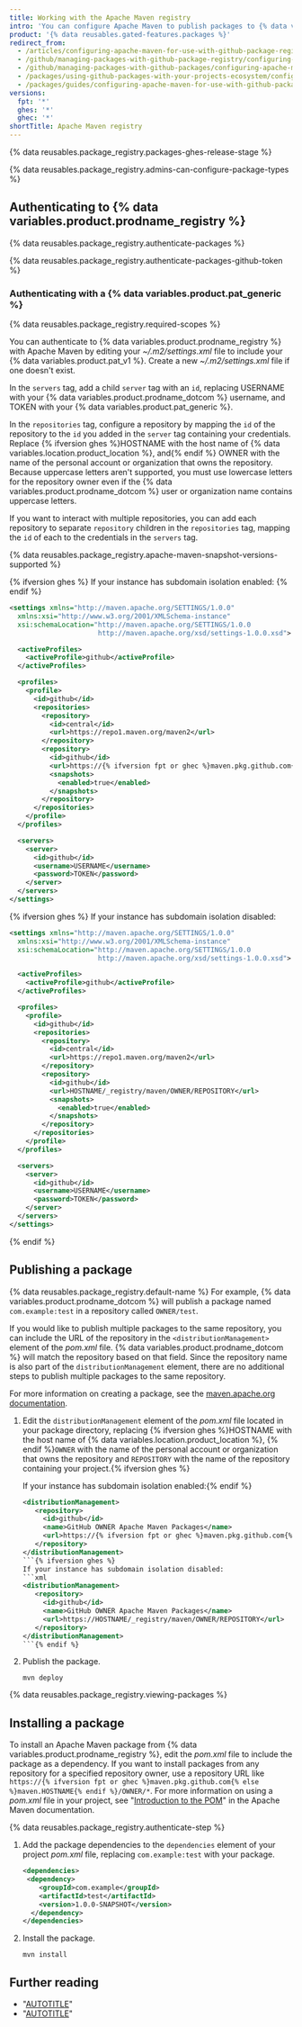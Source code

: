 ```yaml
---
title: Working with the Apache Maven registry
intro: 'You can configure Apache Maven to publish packages to {% data variables.product.prodname_registry %} and to use packages stored on {% data variables.product.prodname_registry %} as dependencies in a Java project.'
product: '{% data reusables.gated-features.packages %}'
redirect_from:
  - /articles/configuring-apache-maven-for-use-with-github-package-registry
  - /github/managing-packages-with-github-package-registry/configuring-apache-maven-for-use-with-github-package-registry
  - /github/managing-packages-with-github-packages/configuring-apache-maven-for-use-with-github-packages
  - /packages/using-github-packages-with-your-projects-ecosystem/configuring-apache-maven-for-use-with-github-packages
  - /packages/guides/configuring-apache-maven-for-use-with-github-packages
versions:
  fpt: '*'
  ghes: '*'
  ghec: '*'
shortTitle: Apache Maven registry
---
```


{% data reusables.package_registry.packages-ghes-release-stage %}

{% data reusables.package_registry.admins-can-configure-package-types %}

## Authenticating to {% data variables.product.prodname_registry %}

{% data reusables.package_registry.authenticate-packages %}

{% data reusables.package_registry.authenticate-packages-github-token %}

### Authenticating with a {% data variables.product.pat_generic %}

{% data reusables.package_registry.required-scopes %}

You can authenticate to {% data variables.product.prodname_registry %} with Apache Maven by editing your _~/.m2/settings.xml_ file to include your {% data variables.product.pat_v1 %}. Create a new _~/.m2/settings.xml_ file if one doesn't exist.

In the `servers` tag, add a child `server` tag with an `id`, replacing USERNAME with your {% data variables.product.prodname_dotcom %} username, and TOKEN with your {% data variables.product.pat_generic %}.

In the `repositories` tag, configure a repository by mapping the `id` of the repository to the `id` you added in the `server` tag containing your credentials. Replace {% ifversion ghes %}HOSTNAME with the host name of {% data variables.location.product_location %}, and{% endif %} OWNER with the name of the personal account or organization that owns the repository. Because uppercase letters aren't supported, you must use lowercase letters for the repository owner even if the {% data variables.product.prodname_dotcom %} user or organization name contains uppercase letters.

If you want to interact with multiple repositories, you can add each repository to separate `repository` children in the `repositories` tag, mapping the `id` of each to the credentials in the `servers` tag.

{% data reusables.package_registry.apache-maven-snapshot-versions-supported %}

{% ifversion ghes %}
If your instance has subdomain isolation enabled:
{% endif %}

```xml
<settings xmlns="http://maven.apache.org/SETTINGS/1.0.0"
  xmlns:xsi="http://www.w3.org/2001/XMLSchema-instance"
  xsi:schemaLocation="http://maven.apache.org/SETTINGS/1.0.0
                      http://maven.apache.org/xsd/settings-1.0.0.xsd">

  <activeProfiles>
    <activeProfile>github</activeProfile>
  </activeProfiles>

  <profiles>
    <profile>
      <id>github</id>
      <repositories>
        <repository>
          <id>central</id>
          <url>https://repo1.maven.org/maven2</url>
        </repository>
        <repository>
          <id>github</id>
          <url>https://{% ifversion fpt or ghec %}maven.pkg.github.com{% else %}maven.HOSTNAME{% endif %}/OWNER/REPOSITORY</url>
          <snapshots>
            <enabled>true</enabled>
          </snapshots>
        </repository>
      </repositories>
    </profile>
  </profiles>

  <servers>
    <server>
      <id>github</id>
      <username>USERNAME</username>
      <password>TOKEN</password>
    </server>
  </servers>
</settings>
```

{% ifversion ghes %}
If your instance has subdomain isolation disabled:

```xml
<settings xmlns="http://maven.apache.org/SETTINGS/1.0.0"
  xmlns:xsi="http://www.w3.org/2001/XMLSchema-instance"
  xsi:schemaLocation="http://maven.apache.org/SETTINGS/1.0.0
                      http://maven.apache.org/xsd/settings-1.0.0.xsd">

  <activeProfiles>
    <activeProfile>github</activeProfile>
  </activeProfiles>

  <profiles>
    <profile>
      <id>github</id>
      <repositories>
        <repository>
          <id>central</id>
          <url>https://repo1.maven.org/maven2</url>
        </repository>
        <repository>
          <id>github</id>
          <url>HOSTNAME/_registry/maven/OWNER/REPOSITORY</url>
          <snapshots>
            <enabled>true</enabled>
          </snapshots>
        </repository>
      </repositories>
    </profile>
  </profiles>

  <servers>
    <server>
      <id>github</id>
      <username>USERNAME</username>
      <password>TOKEN</password>
    </server>
  </servers>
</settings>
```

{% endif %}

## Publishing a package

{% data reusables.package_registry.default-name %} For example, {% data variables.product.prodname_dotcom %} will publish a package named `com.example:test` in a repository called `OWNER/test`.

If you would like to publish multiple packages to the same repository, you can include the URL of the repository in the `<distributionManagement>` element of the _pom.xml_ file. {% data variables.product.prodname_dotcom %} will match the repository based on that field. Since the repository name is also part of the `distributionManagement` element, there are no additional steps to publish multiple packages to the same repository.

For more information on creating a package, see the [maven.apache.org documentation](https://maven.apache.org/guides/getting-started/maven-in-five-minutes.html).

1. Edit the `distributionManagement` element of the _pom.xml_ file located in your package directory, replacing {% ifversion ghes %}HOSTNAME with the host name of {% data variables.location.product_location %}, {% endif %}`OWNER` with the name of the personal account or organization that owns the repository and `REPOSITORY` with the name of the repository containing your project.{% ifversion ghes %}

   If your instance has subdomain isolation enabled:{% endif %}

   ```xml
   <distributionManagement>
      <repository>
        <id>github</id>
        <name>GitHub OWNER Apache Maven Packages</name>
        <url>https://{% ifversion fpt or ghec %}maven.pkg.github.com{% else %}maven.HOSTNAME{% endif %}/OWNER/REPOSITORY</url>
      </repository>
   </distributionManagement>
   ```{% ifversion ghes %}
   If your instance has subdomain isolation disabled:
   ```xml
   <distributionManagement>
      <repository>
        <id>github</id>
        <name>GitHub OWNER Apache Maven Packages</name>
        <url>https://HOSTNAME/_registry/maven/OWNER/REPOSITORY</url>
      </repository>
   </distributionManagement>
   ```{% endif %}

1. Publish the package.

   ```shell
   mvn deploy
   ```

{% data reusables.package_registry.viewing-packages %}

## Installing a package

To install an Apache Maven package from {% data variables.product.prodname_registry %}, edit the _pom.xml_ file to include the package as a dependency. If you want to install packages from any repository for a specified repository owner, use a repository URL like `https://{% ifversion fpt or ghec %}maven.pkg.github.com{% else %}maven.HOSTNAME{% endif %}/OWNER/*`. For more information on using a _pom.xml_ file in your project, see "[Introduction to the POM](https://maven.apache.org/guides/introduction/introduction-to-the-pom.html)" in the Apache Maven documentation.

{% data reusables.package_registry.authenticate-step %}
1. Add the package dependencies to the `dependencies` element of your project _pom.xml_ file, replacing `com.example:test` with your package.

   ```xml
   <dependencies>
    <dependency>
       <groupId>com.example</groupId>
       <artifactId>test</artifactId>
       <version>1.0.0-SNAPSHOT</version>
     </dependency>
   </dependencies>
   ```

1. Install the package.

   ```shell
   mvn install
   ```

## Further reading

- "[AUTOTITLE](/packages/working-with-a-github-packages-registry/working-with-the-gradle-registry)"
- "[AUTOTITLE](/packages/learn-github-packages/deleting-and-restoring-a-package)"
